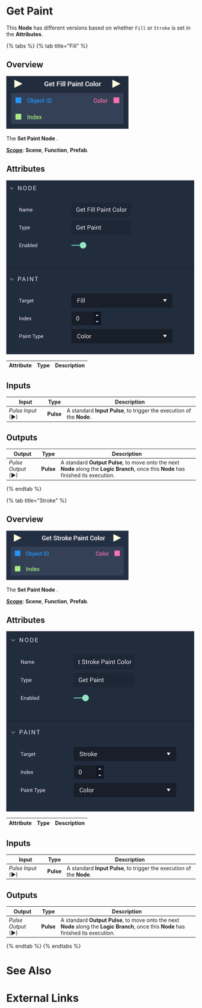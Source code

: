 # Get Paint

This **Node** has different versions based on whether `Fill` or `Stroke` is set in the **Attributes**. 


{% tabs %}
{% tab title="Fill" %}

## Overview

![The Get Fill Paint Color Node.](../../../.gitbook/assets/getfillpaintcolornode.png)

The **Set Paint Node** .

[**Scope**](../../overview.md#scopes): **Scene**, **Function**, **Prefab**.

## Attributes

![The Get Fill Paint Color Node Attributes.](../../../.gitbook/assets/getfillpaintcoloratts.png)

|Attribute|Type|Description|
|---|---|---|

## Inputs

|Input|Type|Description|
|---|---|---|
|*Pulse Input* (►)|**Pulse**|A standard **Input Pulse**, to trigger the execution of the **Node**.|

## Outputs

|Output|Type|Description|
|---|---|---|
|*Pulse Output* (►)|**Pulse**|A standard **Output Pulse**, to move onto the next **Node** along the **Logic Branch**, once this **Node** has finished its execution.|

{% endtab %}

{% tab title="Stroke" %}


## Overview

![The Get Stroke Paint Color Node.](../../../.gitbook/assets/getstrokepaintcolor.png)

The **Set Paint Node** .

[**Scope**](../../overview.md#scopes): **Scene**, **Function**, **Prefab**.

## Attributes

![The Get Stroke Paint Color Node Attributes.](../../../.gitbook/assets/getstrokepaintcoloratts.png)

|Attribute|Type|Description|
|---|---|---|

## Inputs

|Input|Type|Description|
|---|---|---|
|*Pulse Input* (►)|**Pulse**|A standard **Input Pulse**, to trigger the execution of the **Node**.|

## Outputs

|Output|Type|Description|
|---|---|---|
|*Pulse Output* (►)|**Pulse**|A standard **Output Pulse**, to move onto the next **Node** along the **Logic Branch**, once this **Node** has finished its execution.|


{% endtab %}
{% endtabs %}

# See Also

# External Links


